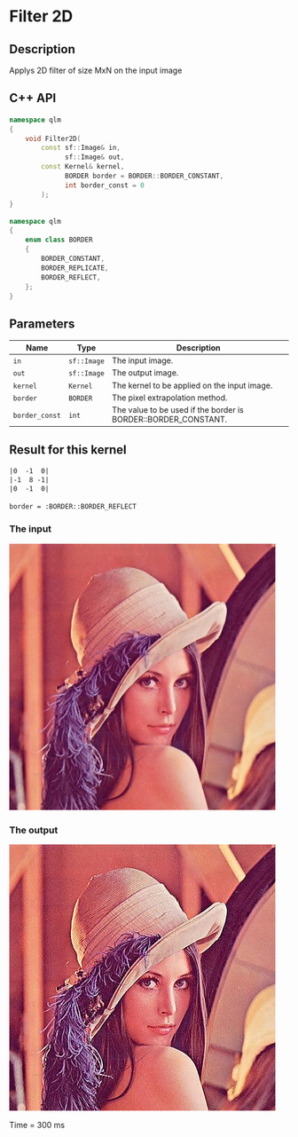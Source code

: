 # Filter 2D

## Description
Applys 2D filter of size MxN on the input image
## C++ API
```c++
namespace qlm
{
	void Filter2D(
		const sf::Image& in,
		      sf::Image& out,
		const Kernel& kernel,
		      BORDER border = BORDER::BORDER_CONSTANT,
		      int border_const = 0
		);
}
```
```c++
namespace qlm
{
	enum class BORDER
	{
		BORDER_CONSTANT,
		BORDER_REPLICATE,
		BORDER_REFLECT,
	};
}
```
## Parameters

| Name           | Type         | Description                                                                                  |
|----------------|--------------|----------------------------------------------------------------------------------------------|
| `in`           | `sf::Image`  | The input image.                                                                             |
| `out`          | `sf::Image`  | The output image.                                                                             |
| `kernel`       | `Kernel`     | The kernel to be applied on the input image.                                                 |
| `border`       | `BORDER`     | The pixel extrapolation method.                                                              |
| `border_const` | `int`        | The value to be used if the border is BORDER::BORDER_CONSTANT.                               |


## Result  for this  kernel 
	|0  -1  0|  
	|-1  8 -1|
	|0  -1  0|

	border = :BORDER::BORDER_REFLECT

### The input
![Input Image](input.jpg)
### The output
![Input Image](result.jpg)

Time = 300 ms

